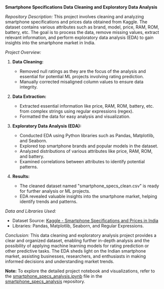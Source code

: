 **Smartphone Specifications Data Cleaning and Exploratory Data Analysis**

*Repository Description:*
This project involves cleaning and analyzing smartphone specifications and prices data obtained from Kaggle. The dataset contains various attributes such as brand, model, price, RAM, ROM, battery, etc. The goal is to process the data, remove missing values, extract relevant information, and perform exploratory data analysis (EDA) to gain insights into the smartphone market in India.

*Project Overview:*
1. **Data Cleaning:**
   - Removed null ratings as they are the focus of the analysis and essential for potential ML projects involving rating prediction.
   - Manually corrected misaligned column values to ensure data integrity.

2. **Data Extraction:**
   - Extracted essential information like price, RAM, ROM, battery, etc. from complex strings using regular expressions (regex).
   - Formatted the data for easy analysis and visualization.

3. **Exploratory Data Analysis (EDA):**
   - Conducted EDA using Python libraries such as Pandas, Matplotlib, and Seaborn.
   - Explored top smartphone brands and popular models in the dataset.
   - Analyzed distributions of various attributes like price, RAM, ROM, and battery.
   - Examined correlations between attributes to identify potential patterns.

4. **Results:**
   - The cleaned dataset named "smartphone_specs_clean.csv" is ready for further analysis or ML projects.
   - EDA revealed valuable insights into the smartphone market, helping identify trends and patterns.

*Data and Libraries Used:*
- Dataset Source: [Kaggle - Smartphone Specifications and Prices in India](https://www.kaggle.com/datasets/shrutiambekar/smartphone-specifications-and-prices-in-india)
- Libraries: Pandas, Matplotlib, Seaborn, and Regular Expressions.

*Conclusion:*
This data cleaning and exploratory analysis project provides a clear and organized dataset, enabling further in-depth analysis and the possibility of applying machine learning models for rating prediction or other predictive tasks. The EDA sheds light on the Indian smartphone market, assisting businesses, researchers, and enthusiasts in making informed decisions and understanding market trends.

**Note:** To explore the detailed project notebook and visualizations, refer to the [smartphone_specs_analysis.ipynb](https://github.com/your_username/smartphone_specs_analysis/blob/main/smartphone_specs_analysis.ipynb) file in the [smartphone_specs_analysis](https://github.com/your_username/smartphone_specs_analysis) repository.
